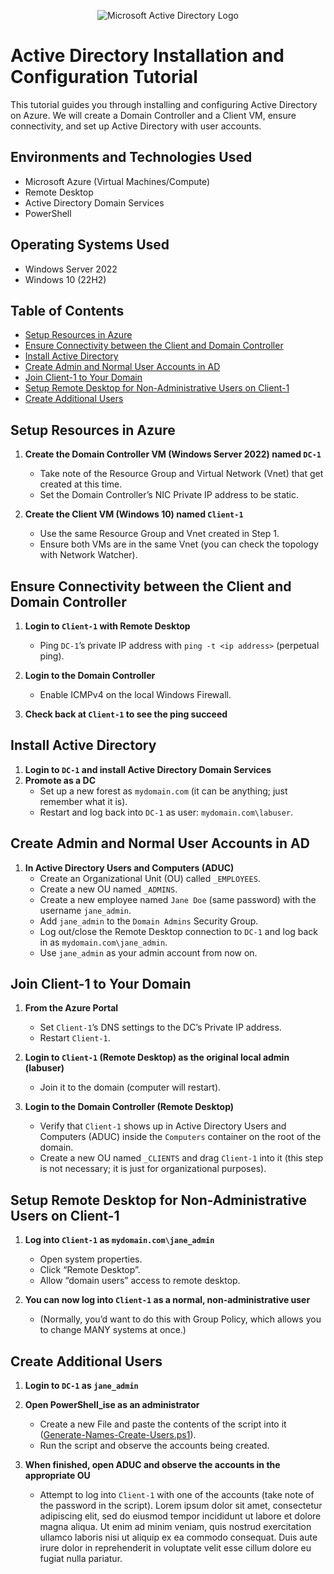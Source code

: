 <p align="center">
<img src="https://i.imgur.com/pU5A58S.png" alt="Microsoft Active Directory Logo"/>
</p>


# Active Directory Installation and Configuration Tutorial

This tutorial guides you through installing and configuring Active Directory on Azure. We will create a Domain Controller and a Client VM, ensure connectivity, and set up Active Directory with user accounts.

## Environments and Technologies Used
- Microsoft Azure (Virtual Machines/Compute)
- Remote Desktop
- Active Directory Domain Services
- PowerShell

## Operating Systems Used
- Windows Server 2022
- Windows 10 (22H2)

## Table of Contents
- [Setup Resources in Azure](#setup-resources-in-azure)
- [Ensure Connectivity between the Client and Domain Controller](#ensure-connectivity-between-the-client-and-domain-controller)
- [Install Active Directory](#install-active-directory)
- [Create Admin and Normal User Accounts in AD](#create-admin-and-normal-user-accounts-in-ad)
- [Join Client-1 to Your Domain](#join-client-1-to-your-domain)
- [Setup Remote Desktop for Non-Administrative Users on Client-1](#setup-remote-desktop-for-non-administrative-users-on-client-1)
- [Create Additional Users](#create-additional-users)

  

## Setup Resources in Azure

1. **Create the Domain Controller VM (Windows Server 2022) named `DC-1`**
   - Take note of the Resource Group and Virtual Network (Vnet) that get created at this time.
   - Set the Domain Controller’s NIC Private IP address to be static.

2. **Create the Client VM (Windows 10) named `Client-1`**
   - Use the same Resource Group and Vnet created in Step 1.
   - Ensure both VMs are in the same Vnet (you can check the topology with Network Watcher).

## Ensure Connectivity between the Client and Domain Controller

1. **Login to `Client-1` with Remote Desktop**
   - Ping `DC-1`’s private IP address with `ping -t <ip address>` (perpetual ping).

2. **Login to the Domain Controller**
   - Enable ICMPv4 on the local Windows Firewall.

3. **Check back at `Client-1` to see the ping succeed**

## Install Active Directory

1. **Login to `DC-1` and install Active Directory Domain Services**
2. **Promote as a DC**
   - Set up a new forest as `mydomain.com` (it can be anything; just remember what it is).
   - Restart and log back into `DC-1` as user: `mydomain.com\labuser`.

## Create Admin and Normal User Accounts in AD

1. **In Active Directory Users and Computers (ADUC)**
   - Create an Organizational Unit (OU) called `_EMPLOYEES`.
   - Create a new OU named `_ADMINS`.
   - Create a new employee named `Jane Doe` (same password) with the username `jane_admin`.
   - Add `jane_admin` to the `Domain Admins` Security Group.
   - Log out/close the Remote Desktop connection to `DC-1` and log back in as `mydomain.com\jane_admin`.
   - Use `jane_admin` as your admin account from now on.

## Join Client-1 to Your Domain

1. **From the Azure Portal**
   - Set `Client-1`’s DNS settings to the DC’s Private IP address.
   - Restart `Client-1`.

2. **Login to `Client-1` (Remote Desktop) as the original local admin (labuser)**
   - Join it to the domain (computer will restart).

3. **Login to the Domain Controller (Remote Desktop)**
   - Verify that `Client-1` shows up in Active Directory Users and Computers (ADUC) inside the `Computers` container on the root of the domain.
   - Create a new OU named `_CLIENTS` and drag `Client-1` into it (this step is not necessary; it is just for organizational purposes).

## Setup Remote Desktop for Non-Administrative Users on Client-1

1. **Log into `Client-1` as `mydomain.com\jane_admin`**
   - Open system properties.
   - Click “Remote Desktop”.
   - Allow “domain users” access to remote desktop.

2. **You can now log into `Client-1` as a normal, non-administrative user**
   - (Normally, you’d want to do this with Group Policy, which allows you to change MANY systems at once.)

## Create Additional Users

1. **Login to `DC-1` as `jane_admin`**
2. **Open PowerShell_ise as an administrator**
   - Create a new File and paste the contents of the script into it ([Generate-Names-Create-Users.ps1](https://github.com/joshmadakor1/AD_PS/blob/master/Generate-Names-Create-Users.ps1)).
   - Run the script and observe the accounts being created.

3. **When finished, open ADUC and observe the accounts in the appropriate OU**
   - Attempt to log into `Client-1` with one of the accounts (take note of the password in the script).
Lorem ipsum dolor sit amet, consectetur adipiscing elit, sed do eiusmod tempor incididunt ut labore et dolore magna aliqua. Ut enim ad minim veniam, quis nostrud exercitation ullamco laboris nisi ut aliquip ex ea commodo consequat. Duis aute irure dolor in reprehenderit in voluptate velit esse cillum dolore eu fugiat nulla pariatur.
</p>
<br />
